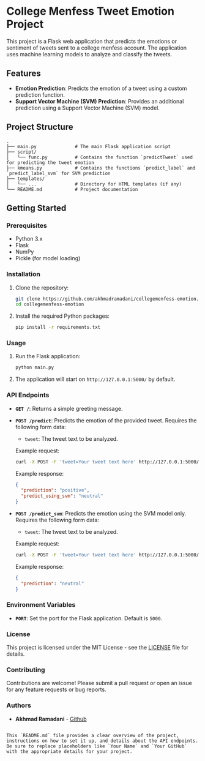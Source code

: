 

# College Menfess Tweet Emotion Project

This project is a Flask web application that predicts the emotions or sentiment of tweets sent to a college menfess account. The application uses machine learning models to analyze and classify the tweets.

## Features

- **Emotion Prediction**: Predicts the emotion of a tweet using a custom prediction function.
- **Support Vector Machine (SVM) Prediction**: Provides an additional prediction using a Support Vector Machine (SVM) model.

## Project Structure

```
.
├── main.py              # The main Flask application script
├── script/
│   └── func.py          # Contains the function `predictTweet` used for predicting the tweet emotion
├── kmeans.py            # Contains the functions `predict_label` and `predict_label_svm` for SVM prediction
├── templates/
│   └── ...              # Directory for HTML templates (if any)
└── README.md            # Project documentation
```

## Getting Started

### Prerequisites

- Python 3.x
- Flask
- NumPy
- Pickle (for model loading)

### Installation

1. Clone the repository:

    ```bash
    git clone https://github.com/akhmadramadani/collegemenfess-emotion.git
    cd collegemenfess-emotion
    ```

2. Install the required Python packages:

    ```bash
    pip install -r requirements.txt
    ```

### Usage

1. Run the Flask application:

    ```bash
    python main.py
    ```

2. The application will start on `http://127.0.0.1:5000/` by default.

### API Endpoints

- **`GET /`**: Returns a simple greeting message.
- **`POST /predict`**: Predicts the emotion of the provided tweet. Requires the following form data:
  - `tweet`: The tweet text to be analyzed.
  
  Example request:

    ```bash
    curl -X POST -F 'tweet=Your tweet text here' http://127.0.0.1:5000/predict
    ```

  Example response:

    ```json
    {
      "prediction": "positive",
      "predict_using_svm": "neutral"
    }
    ```

- **`POST /predict_svm`**: Predicts the emotion using the SVM model only. Requires the following form data:
  - `tweet`: The tweet text to be analyzed.
  
  Example request:

    ```bash
    curl -X POST -F 'tweet=Your tweet text here' http://127.0.0.1:5000/predict_svm
    ```

  Example response:

    ```json
    {
      "prediction": "neutral"
    }
    ```

### Environment Variables

- **`PORT`**: Set the port for the Flask application. Default is `5000`.

### License

This project is licensed under the MIT License - see the [LICENSE](LICENSE) file for details.

### Contributing

Contributions are welcome! Please submit a pull request or open an issue for any feature requests or bug reports.

### Authors

- **Akhmad Ramadani** - [Github](https://github.com/akhmadramadani)

```

This `README.md` file provides a clear overview of the project, instructions on how to set it up, and details about the API endpoints. Be sure to replace placeholders like `Your Name` and `Your GitHub` with the appropriate details for your project.
```
